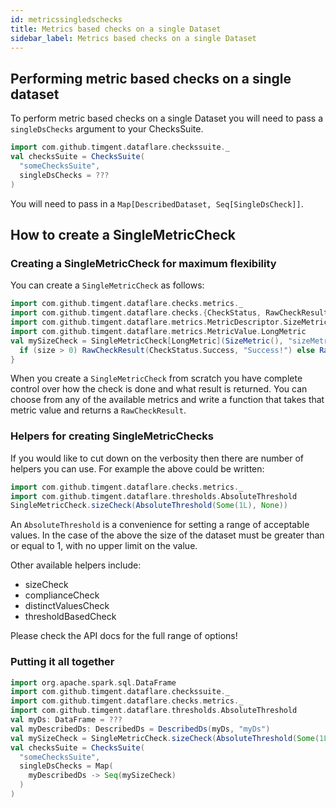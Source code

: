 ```yaml
---
id: metricssingledschecks
title: Metrics based checks on a single Dataset
sidebar_label: Metrics based checks on a single Dataset
---
```

## Performing metric based checks on a single dataset
To perform metric based checks on a single Dataset you will need to pass a 
`singleDsChecks` argument to your ChecksSuite.

```scala mdoc:compile-only
import com.github.timgent.dataflare.checkssuite._
val checksSuite = ChecksSuite(
  "someChecksSuite", 
  singleDsChecks = ???
)
```
You will need to pass in a `Map[DescribedDataset, Seq[SingleDsCheck]]`.

## How to create a SingleMetricCheck

### Creating a SingleMetricCheck for maximum flexibility
You can create a `SingleMetricCheck` as follows:
```scala mdoc:compile-only
import com.github.timgent.dataflare.checks.metrics._
import com.github.timgent.dataflare.checks.{CheckStatus, RawCheckResult}
import com.github.timgent.dataflare.metrics.MetricDescriptor.SizeMetric
import com.github.timgent.dataflare.metrics.MetricValue.LongMetric
val mySizeCheck = SingleMetricCheck[LongMetric](SizeMetric(), "sizeMetric"){ size =>
  if (size > 0) RawCheckResult(CheckStatus.Success, "Success!") else RawCheckResult(CheckStatus.Error, "No data!")
}
```
When you create a `SingleMetricCheck` from scratch you have complete control over how the check is done and what
result is returned. You can choose from any of the available metrics and write a function that takes that metric value
and returns a `RawCheckResult`.

### Helpers for creating SingleMetricChecks
If you would like to cut down on the verbosity then there are number of helpers you can use. For example the above
could be written:
```scala mdoc:compile-only
import com.github.timgent.dataflare.checks.metrics._
import com.github.timgent.dataflare.thresholds.AbsoluteThreshold
SingleMetricCheck.sizeCheck(AbsoluteThreshold(Some(1L), None))
```
An `AbsoluteThreshold` is a convenience for setting a range of acceptable values. In the case of the above the size of
the dataset must be greater than or equal to 1, with no upper limit on the value.

Other available helpers include:
* sizeCheck
* complianceCheck
* distinctValuesCheck
* thresholdBasedCheck

Please check the API docs for the full range of options!

### Putting it all together
```scala mdoc:compile-only
import org.apache.spark.sql.DataFrame
import com.github.timgent.dataflare.checkssuite._
import com.github.timgent.dataflare.checks.metrics._
import com.github.timgent.dataflare.thresholds.AbsoluteThreshold
val myDs: DataFrame = ???
val myDescribedDs: DescribedDs = DescribedDs(myDs, "myDs")
val mySizeCheck = SingleMetricCheck.sizeCheck(AbsoluteThreshold(Some(1L), None))
val checksSuite = ChecksSuite(
  "someChecksSuite",
  singleDsChecks = Map(
    myDescribedDs -> Seq(mySizeCheck)
  )
)
```